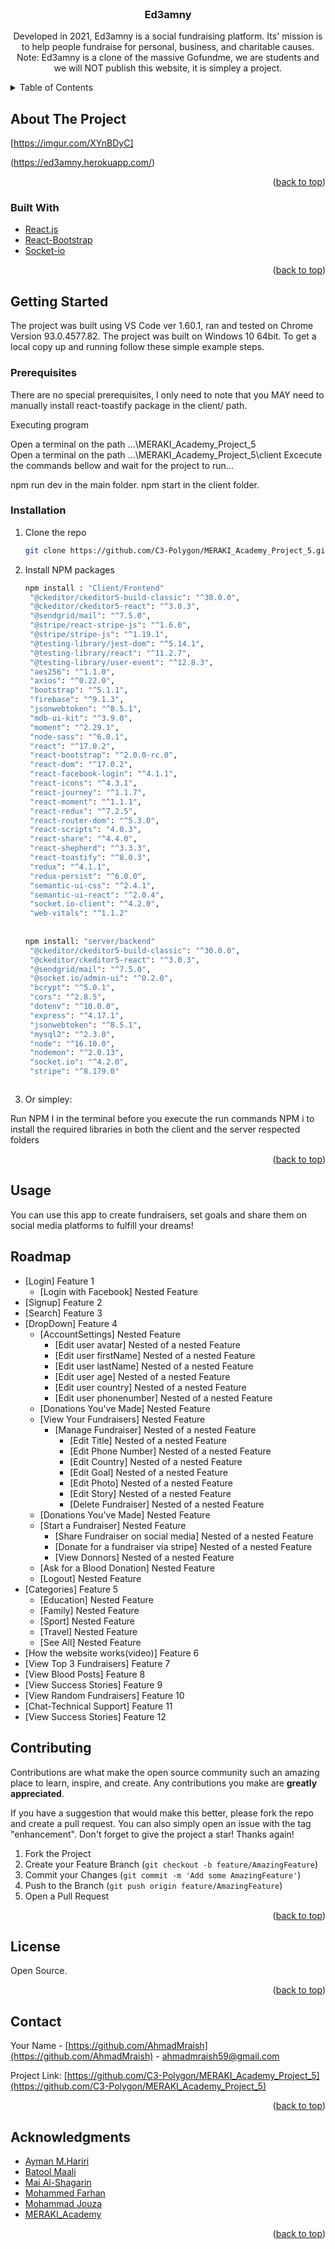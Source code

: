 <div id="top"></div>

<!-- PROJECT LOGO -->
<br />
<div align="center">
  <h3 align="center">Ed3amny</h3>
  <a href="https://github.com/github_username/repo_name">
  </a>



  <p align="center">
    Developed in 2021, Ed3amny is a social fundraising platform. Its' mission is to help people fundraise for personal, business, and charitable causes.
    Note: Ed3amny is a clone of the massive Gofundme, we are students and we will NOT publish this website, it is simpley a project.
  </p>
</div>



<!-- TABLE OF CONTENTS -->
<details>
  <summary>Table of Contents</summary>
  <ol>
    <li>
      <a href="#about-the-project">About The Project</a>
      <ul>
        <li><a href="#built-with">Built With</a></li>
      </ul>
    </li>
    <li>
      <a href="#getting-started">Getting Started</a>
      <ul>
        <li><a href="#prerequisites">Prerequisites</a></li>
        <li><a href="#installation">Installation</a></li>
      </ul>
    </li>
    <li><a href="#usage">Usage</a></li>
    <li><a href="#roadmap">Roadmap</a></li>
    <li><a href="#contributing">Contributing</a></li>
    <li><a href="#license">License</a></li>
    <li><a href="#contact">Contact</a></li>
    <li><a href="#acknowledgments">Acknowledgments</a></li>
  </ol>
</details>



<!-- ABOUT THE PROJECT -->
## About The Project

[https://imgur.com/XYnBDyC]

(https://ed3amny.herokuapp.com/)


<p align="right">(<a href="#top">back to top</a>)</p>



### Built With


* [React.js](https://reactjs.org/)
* [React-Bootstrap](https://react-bootstrap.github.io/)
* [Socket-io](https://socket.io/)

<p align="right">(<a href="#top">back to top</a>)</p>



<!-- GETTING STARTED -->
## Getting Started

The project was built using VS Code ver 1.60.1, ran and tested on Chrome Version 93.0.4577.82.
The project was built on Windows 10 64bit.
To get a local copy up and running follow these simple example steps.

### Prerequisites

There are no special prerequisites, I only need to note that you MAY need to manually install react-toastify package in the client/ path. 

Executing program

Open a terminal on the path ...\MERAKI_Academy_Project_5\
Open a terminal on the path ...\MERAKI_Academy_Project_5\client
Excecute the commands bellow and wait for the project to run...

npm run dev in the main folder.
npm start in the client folder.


### Installation

1. Clone the repo
   ```sh
   git clone https://github.com/C3-Polygon/MERAKI_Academy_Project_5.git
   ```
2. Install NPM packages
   ```sh
   npm install : "Client/Frontend"
    "@ckeditor/ckeditor5-build-classic": "^30.0.0",
    "@ckeditor/ckeditor5-react": "^3.0.3",
    "@sendgrid/mail": "^7.5.0",
    "@stripe/react-stripe-js": "^1.6.0",
    "@stripe/stripe-js": "^1.19.1",
    "@testing-library/jest-dom": "^5.14.1",
    "@testing-library/react": "^11.2.7",
    "@testing-library/user-event": "^12.8.3",
    "aes256": "^1.1.0",
    "axios": "^0.22.0",
    "bootstrap": "^5.1.1",
    "firebase": "^9.1.3",
    "jsonwebtoken": "^8.5.1",
    "mdb-ui-kit": "^3.9.0",
    "moment": "^2.29.1",
    "node-sass": "^6.0.1",
    "react": "^17.0.2",
    "react-bootstrap": "^2.0.0-rc.0",
    "react-dom": "^17.0.2",
    "react-facebook-login": "^4.1.1",
    "react-icons": "^4.3.1",
    "react-journey": "^1.1.7",
    "react-moment": "^1.1.1",
    "react-redux": "^7.2.5",
    "react-router-dom": "^5.3.0",
    "react-scripts": "4.0.3",
    "react-share": "^4.4.0",
    "react-shepherd": "^3.3.3",
    "react-toastify": "^8.0.3",
    "redux": "^4.1.1",
    "redux-persist": "^6.0.0",
    "semantic-ui-css": "^2.4.1",
    "semantic-ui-react": "^2.0.4",
    "socket.io-client": "^4.2.0",
    "web-vitals": "^1.1.2"
    
    
   npm install: "server/backend"
    "@ckeditor/ckeditor5-build-classic": "^30.0.0",
    "@ckeditor/ckeditor5-react": "^3.0.3",
    "@sendgrid/mail": "^7.5.0",
    "@socket.io/admin-ui": "^0.2.0",
    "bcrypt": "^5.0.1",
    "cors": "^2.8.5",
    "dotenv": "^10.0.0",
    "express": "^4.17.1",
    "jsonwebtoken": "^8.5.1",
    "mysql2": "^2.3.0",
    "node": "^16.10.0",
    "nodemon": "^2.0.13",
    "socket.io": "^4.2.0",
    "stripe": "^8.179.0"
   ```
   
   ```sh
5. Or simpley:
   
  Run NPM I in the terminal before you execute the run commands
  NPM i to install the required libraries in both the client and the server respected folders
  
  <p align="right">(<a href="#top">back to top</a>)</p>
 
## Usage

You can use this app to create fundraisers, set goals and share them on social media platforms to fulfill your dreams!



<!-- ROADMAP -->
## Roadmap

- [Login] Feature 1
    - [Login with Facebook] Nested Feature
- [Signup] Feature 2
- [Search] Feature 3
- [DropDown] Feature 4
    - [AccountSettings] Nested Feature
       - [Edit user avatar] Nested of a nested Feature
       - [Edit user firstName] Nested of a nested Feature
       - [Edit user lastName] Nested of a nested Feature
       - [Edit user age] Nested of a nested Feature
       - [Edit user country] Nested of a nested Feature
       - [Edit user phonenumber] Nested of a nested Feature
    - [Donations You've Made] Nested Feature
    - [View Your Fundraisers] Nested Feature
       - [Manage Fundraiser] Nested of a nested Feature
            - [Edit Title] Nested of a nested Feature       
            - [Edit Phone Number] Nested of a nested Feature
            - [Edit Country] Nested of a nested Feature
            - [Edit Goal] Nested of a nested Feature
            - [Edit Photo] Nested of a nested Feature
            - [Edit Story] Nested of a nested Feature
            - [Delete Fundraiser] Nested of a nested Feature
    - [Donations You've Made] Nested Feature
    - [Start a Fundraiser] Nested Feature
        - [Share Fundraiser on social media] Nested of a nested Feature
        - [Donate for a fundraiser via stripe] Nested of a nested Feature
        - [View Donnors] Nested of a nested Feature
    - [Ask for a Blood Donation] Nested Feature
    - [Logout] Nested Feature
- [Categories] Feature 5
    - [Education] Nested Feature
    - [Family] Nested Feature
    - [Sport] Nested Feature
    - [Travel] Nested Feature
    - [See All] Nested Feature
- [How the website works(video)] Feature 6
- [View Top 3 Fundraisers] Feature 7
- [View Blood Posts] Feature 8
- [View Success Stories] Feature 9
- [View Random Fundraisers] Feature 10
- [Chat-Technical Support] Feature 11
- [View Success Stories] Feature 12

<!-- CONTRIBUTING -->
## Contributing

Contributions are what make the open source community such an amazing place to learn, inspire, and create. Any contributions you make are **greatly appreciated**.

If you have a suggestion that would make this better, please fork the repo and create a pull request. You can also simply open an issue with the tag "enhancement".
Don't forget to give the project a star! Thanks again!

1. Fork the Project
2. Create your Feature Branch (`git checkout -b feature/AmazingFeature`)
3. Commit your Changes (`git commit -m 'Add some AmazingFeature'`)
4. Push to the Branch (`git push origin feature/AmazingFeature`)
5. Open a Pull Request

<p align="right">(<a href="#top">back to top</a>)</p>


<!-- LICENSE -->
## License

Open Source.

<p align="right">(<a href="#top">back to top</a>)</p>



<!-- CONTACT -->
## Contact

Your Name - [https://github.com/AhmadMraish](https://github.com/AhmadMraish) - ahmadmraish59@gmail.com

Project Link: [https://github.com/C3-Polygon/MERAKI_Academy_Project_5](https://github.com/C3-Polygon/MERAKI_Academy_Project_5)

<p align="right">(<a href="#top">back to top</a>)</p>



<!-- ACKNOWLEDGMENTS -->
## Acknowledgments

* [Ayman M.Hariri](https://github.com/engaymanh)
* [Batool Maali](https://github.com/batoolmaali)
* [Mai Al-Shagarin](https://github.com/maialshagarin)
* [Mohammed Farhan](https://github.com/Mohamad-Farhan)
* [Mohammad Jouza](https://github.com/MohammadJouza)
* [MERAKI_Academy](https://github.com/MERAKI-Academy)



<p align="right">(<a href="#top">back to top</a>)</p>



<!-- MARKDOWN LINKS & IMAGES -->
<!-- https://www.markdownguide.org/basic-syntax/#reference-style-links -->
[contributors-shield]: https://img.shields.io/github/contributors/github_username/repo_name.svg?style=for-the-badge
[contributors-url]: https://github.com/github_username/repo_name/graphs/contributors
[forks-shield]: https://img.shields.io/github/forks/github_username/repo_name.svg?style=for-the-badge
[forks-url]: https://github.com/github_username/repo_name/network/members
[stars-shield]: https://img.shields.io/github/stars/github_username/repo_name.svg?style=for-the-badge
[stars-url]: https://github.com/github_username/repo_name/stargazers
[issues-shield]: https://img.shields.io/github/issues/github_username/repo_name.svg?style=for-the-badge
[issues-url]: https://github.com/github_username/repo_name/issues
[license-shield]: https://img.shields.io/github/license/github_username/repo_name.svg?style=for-the-badge
[license-url]: https://github.com/github_username/repo_name/blob/master/LICENSE.txt
[linkedin-shield]: https://img.shields.io/badge/-LinkedIn-black.svg?style=for-the-badge&logo=linkedin&colorB=555
[linkedin-url]: https://linkedin.com/in/linkedin_username
[product-screenshot]: images/screenshot.png
